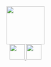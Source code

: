 <div align="center">
  <img src="https://media.giphy.com/media/M9gbBd9nbDrOTu1Mqx/giphy.gif" width="100"/>
</div>

<div align="center">
  <a href="https://www.linkedin.com/in/oliver-carmont/">
    <img height="40px" marginRight="10px" src="https://cdn-icons-png.flaticon.com/512/174/174857.png" />
  </a>
  <a href="https://www.youtube.com/@olivercarmont3792">
    <img height="40px" src="https://cdn-icons-png.flaticon.com/512/1384/1384060.png" />
  </a>
</div>

